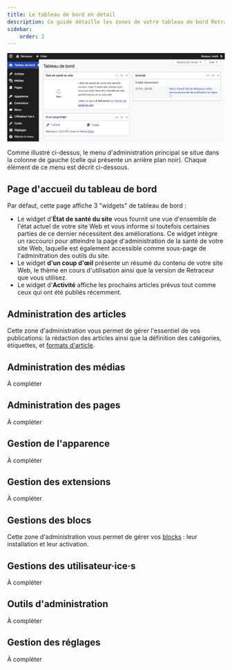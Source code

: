 ```yaml
---
title: Le tableau de bord en détail
description: Ce guide détaille les zones de votre tableau de bord Retraceur.
sidebar:
    order: 2
---
```


![Tableau de bord](../../../../assets/images/tableau-de-bord.png)

Comme illustré ci-dessus, le menu d'administration principal se situe dans la colonne de gauche (celle qui présente un arrière plan noir). Chaque élément de ce menu est décrit ci-dessous.

## Page d'accueil du tableau de bord

Par défaut, cette page affiche 3 "widgets" de tableau de bord :

- Le widget d'**État de santé du site** vous fournit une vue d'ensemble de l'état actuel de votre site Web et vous informe si toutefois certaines parties de ce dernier nécessitent des améliorations. Ce widget intègre un raccourci pour atteindre la page d'administration de la santé de votre site Web, laquelle est également accessible comme sous-page de l'adminitration des outils du site.
- Le widget **d'un coup d'œil** présente un résumé du contenu de votre site Web, le thème en cours d'utilisation ainsi que la version de Retraceur que vous utilisez.
- Le widget d'**Activité** affiche les prochains articles prévus tout comme ceux qui ont été publiés récemment.

## Administration des articles

Cette zone d'administration vous permet de gérer l'essentiel de vos publications: la rédaction des articles ainsi que la définition des catégories, étiquettes, et [formats d'article](./manage-post-formats).

## Administration des médias

À compléter

## Administration des pages

À compléter

## Gestion de l'apparence

À compléter

## Gestion des extensions

À compléter

## Gestions des blocs

Cette zone d'administration vous permet de gérer vos [blocks](./manage-blocks) : leur installation et leur activation.

## Gestions des utilisateur·ice·s

À compléter

## Outils d'administration

À compléter

## Gestion des réglages

À compléter